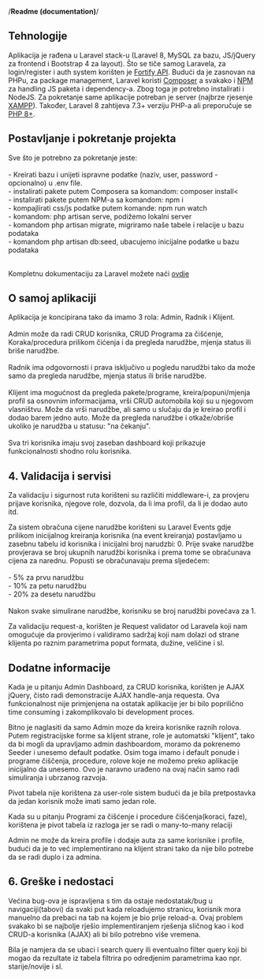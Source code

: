 /**Readme (documentation)**/


## Tehnologije

<p>Aplikacija je rađena u Laravel stack-u (Laravel 8, MySQL za bazu, JS/jQuery za frontend i Bootstrap 4 za layout). Što se tiče samog Laravela, za login/register i auth system korišten je <a href="https://laravel.com/docs/8.x/fortify" target="_blank">Fortify API</a>. Budući da je zasnovan na PHPu, za package management, Laravel koristi <a target="_blank" href="https://getcomposer.org/">Composer</a> a svakako i <a target="_blank" href="https://docs.npmjs.com/downloading-and-installing-node-js-and-npm">NPM</a> za handling JS paketa i dependency-a. Zbog toga je potrebno instalirati i NodeJS. Za pokretanje same aplikacije potreban je server (najbrze rjesenje <a target="_blank" href="https://www.apachefriends.org/">XAMPP</a>). Također, Laravel 8 zahtijeva 7.3+ verziju PHP-a ali preporučuje se <a target="_blank" href="https://www.php.net/downloads.php">PHP 8+</a>.</p>

## Postavljanje i pokretanje projekta

<p>Sve što je potrebno za pokretanje jeste:<br><br>
    - Kreirati bazu i unijeti ispravne podatke (naziv, user, password - opcionalno) u .env file.<br>
    - instalirati pakete putem Composera sa komandom: composer install<<br>
    - instalirati pakete putem NPM-a sa komandom: npm i<br>
    - kompajlirati css/js podatke putem komande: npm run watch<br>
    - komandom: php artisan serve, podižemo lokalni server<br>
    - komandom php artisan migrate, migriramo naše tabele i relacije u bazu podataka<br>
    - komandom php artisan db:seed, ubacujemo inicijalne podatke u bazu podataka<br><br></p>
<p>Kompletnu dokumentaciju za Laravel možete naći <a href="https://laravel.com/docs/8.x" target="_blank">ovdje</a></p>

## O samoj aplikaciji

<p>Aplikacija je koncipirana tako da imamo 3 rola: Admin, Radnik i Klijent.<br><br>Admin može da radi CRUD korisnika, CRUD Programa za čišćenje, Koraka/procedura prilikom čićenja i da pregleda narudžbe, mjenja status ili briše narudžbe.<br><br>Radnik ima odgovornosti i prava isključivo u pogledu narudžbi tako da može samo da pregleda narudžbe, mjenja status ili briše narudžbe.<br><br>Klijent ima mogućnost da pregleda pakete/programe, kreira/popuni/mjenja profil sa osnovnim informacijama, vrši CRUD automobila koji su u njegovom vlasništvu. Može da vrši narudžbe, ali samo u slučaju da je kreirao profil i dodao barem jedno auto. Može da pregleda narudžbe i otkaže/obriše ukoliko je narudžba u statusu: "na čekanju".<br><br>Sva tri korisnika imaju svoj zaseban dashboard koji prikazuje funkcionalnosti shodno rolu korisnika.

## 4. Validacija i servisi

<p>Za validaciju i sigurnost ruta korišteni su različiti middleware-i, za provjeru prijave korisnika, njegove role, dozvola, da li ima profil, da li je dodao auto itd.</p>
<p>Za sistem obračuna cijene narudžbe korišteni su Laravel Events gdje prilikom inicijalnog kreiranja korisnika (na event kreiranja) postavljamo u zasebnu tabelu id korisnika i inicijalni broj narudzbi: 0. Prije svake narudžbe provjerava se broj ukupnih narudžbi korisnika i prema tome se obračunava cijena za narednu. Popusti se obračunavaju prema sljedećem:<br><br>
- 5% za prvu narudžbu<br>
- 10% za petu narudžbu<br>
- 20% za desetu narudžbu<br><br>
Nakon svake simulirane narudžbe, korisniku se broj narudžbi povećava za 1.</p>
<p>Za validaciju request-a, korišten je Request validator od Laravela koji nam omogućuje da provjerimo i validiramo sadržaj koji nam dolazi od strane klijenta po raznim parametrima poput formata, dužine, veličine i  sl.</p>

## Dodatne informacije

<p>Kada je u pitanju Admin Dashboard, za CRUD korisnika, korišten je AJAX jQuery, čisto radi demonstracije AJAX handle-anja requesta. Ova funkcionalnost nije primjenjena na ostatak aplikacije jer bi bilo poprilično time consuming i zakomplikovalo bi development proces.</p>
<p>Bitno je naglasiti da samo Admin moze da kreira korisnike raznih rolova. Putem registracijske forme sa klijent strane, role je automatski "klijent", tako da bi mogli da upravljamo admin dashboardom, moramo da pokrenemo Seeder i unesemo default podatke. Osim toga imamo i default ponude i programe čiščenja, procedure, rolove koje ne možemo preko aplikacije inicijalno da unesemo. Ovo je naravno urađeno na ovaj način samo radi simuliranja i ubrzanog razvoja.</p>
<p>Pivot tabela nije korištena za user-role sistem budući da je bila pretpostavka da jedan korisnik može imati samo jedan role.</p>
<p>Kada su u pitanju Programi za čišćenje i procedure čišćenja(koraci, faze), korištena je pivot tabela iz razloga jer se radi o many-to-many relaciji</p>
<p>Admin ne može da kreira profile i dodaje auta za same korisnike i profile, budući da je to već implementirano na klijent strani tako da nije bilo potrebe da se radi duplo i za admina.</p>
                    
## 6. Greške i nedostaci
<p>Većina bug-ova je ispravljena s tim da ostaje nedostatak/bug u navigaciji(tabovi) da svaki put kada reloadujemo stranicu, korisnik mora manuelno da prebaci na tab na kojem je bio prije reload-a. Ovaj problem svakako bi se najbolje rješio implementiranjem rješenja sličnog kao i kod CRUD-a korisnika (AJAX) ali bi bilo potrebno više vremena.</p>
<p>Bila je namjera da se ubaci i search query ili eventualno filter query koji bi mogao da rezultate iz tabela filtrira po odredjenim parametrima kao npr. starije/novije i sl.</p>

